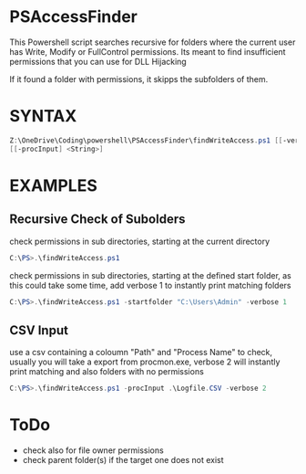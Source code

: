 # PSAccessFinder
 
This Powershell script searches recursive for folders where the current user has Write, Modify or FullControl permissions. Its meant to find insufficient permissions that you can use for DLL Hijacking

If it found a folder with permissions, it skipps the subfolders of them.


# SYNTAX
```powershell
Z:\OneDrive\Coding\powershell\PSAccessFinder\findWriteAccess.ps1 [[-verbose] <Int32>] [[-startfolder] <String>]
[[-procInput] <String>]
```



# EXAMPLES

## Recursive Check of Subolders
check permissions in sub directories, starting at the current directory
```powershell
C:\PS>.\findWriteAccess.ps1
````
check permissions in sub directories, starting at the defined start folder, as this could take some time, add verbose 1 to instantly print matching folders
```powershell
C:\PS>.\findWriteAccess.ps1 -startfolder "C:\Users\Admin" -verbose 1
```    

## CSV Input

use a csv containing a coloumn "Path" and "Process Name" to check, usually you will take a export from procmon.exe, verbose 2 will instantly print matching and also folders with no permissions

```powershell
C:\PS>.\findWriteAccess.ps1 -procInput .\Logfile.CSV -verbose 2
```



# ToDo
- check also for file owner permissions
- check parent folder(s) if the target one does not exist
